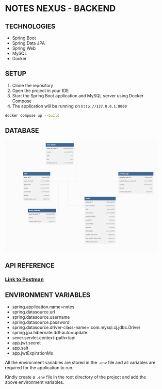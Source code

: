 # NOTES NEXUS - BACKEND

## TECHNOLOGIES
- Spring Boot
- Spring Data JPA
- Spring Web
- MySQL
- Docker

## SETUP
1. Clone the repository
2. Open the project in your IDE
3. Start the Spring Boot application and MySQL server using Docker Compose
4. The application will be running on `http://127.0.0.1:8000`

```bash
docker compose up --build
```


## DATABASE

![DB Schema](https://github.com/VishSinh/Notes-BE/blob/main/DB_Schema.png)

## API REFERENCE
### [Link to Postman](https://www.postman.com/joint-operations-engineer-19861059/workspace/sticky-notes/collection/29105784-44930caf-f73c-4da6-a07f-3969d894c677?action=share&creator=29105784)


## ENVIRONMENT VARIABLES

- spring.application.name=notes
- spring.datasource.url
- spring.datasource.username
- spring.datasource.password
- spring.datasource.driver-class-name= com.mysql.cj.jdbc.Driver
- spring.jpa.hibernate.ddl-auto=update
- sever.servlet.context-path=/api
- app.jwt.secret
- app.salt
- app.jwtExpirationMs

All the environment variables are stored in the `.env` file and all variables are required for the application to run.

Kindly create a `.env` file in the root directory of the project and add the above environment variables.

